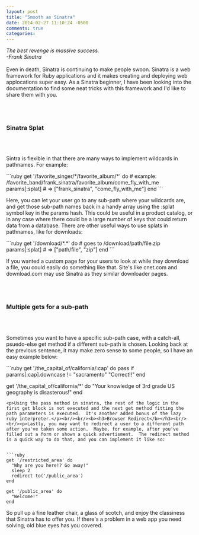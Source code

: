 ```yaml
---
layout: post
title: "Smooth as Sinatra"
date: 2014-02-27 11:10:24 -0500
comments: true
categories: 
---
```

<p><i>The best revenge is massive success.<br/>-Frank Sinatra</i><br/><br/>Even in death, Sinatra is continuing to make people swoon.  Sinatra is a web framework for Ruby applications and it makes creating and deploying web applocations super easy.  As a Sinatra beginner, I have been looking into the documentation to find some neat tricks with this framework and I'd like to share them with you.</p><br/><br/><b><h3>Sinatra Splat</b></h3><br/><br/><p>Sintra is flexible in that there are many ways to implement wildcards in pathnames.  For example:</p>
```ruby
get '/favorite_singer/*/favorite_album/*' do
  # example: /favorite_band/frank_sinatra/favorite_album/come_fly_with_me
  params[:splat] # => ["frank_sinatra", "come_fly_with_me"]
end
```
<p>Here, you can let your user go to any sub-path where your wildcards are, and get those sub-path names back in a handy array using the :splat symbol key in the params hash.  This could be useful in a product catalog, or in any case where there could be a large number of keys that could return data from a database.  There are other useful ways to use splats in pathnames, like for downloads:</p>
```ruby
get '/download/*.*' do
  # goes to /download/path/file.zip
  params[:splat] # => ["path/file", "zip"]
end
```
<p>If you wanted a custom page for your users to look at while they download a file, you could easily do something like that.  Site's like cnet.com and download.com may use Sinatra as they similar downloader pages.</p><br/><br/><b><h3>Multiple gets for a sub-path</b></h3><br/><br/><p>Sometimes you want to have a specific sub-path case, with a catch-all, psuedo-else get method if a different sub-path is chosen.  Looking back at the previous sentence, it may make zero sense to some people, so I have an easy example below:</p>
```ruby
get '/the_capital_of/california/:cap' do
  pass if params[:cap].downcase != "sacramento"
  "Correct!!"
end

get '/the_capital_of/california/*' do
  "Your knowledge of 3rd grade US geography is disasterous!"
end
```
<p>Using the pass method in sinatra, the rest of the logic in the first get block is not executed and the next get method fitting the path parameters is executed.  It's another added bonus of the lazy ruby interpreter.</p><br/><br/><b><h3>Browser Redirect</b></h3><br/><br/><p>Lastly, you may want to redirect a user to a different path after you've taken some action.  Maybe, for example, after you've filled out a form or shown a quick advertisment.  The redirect method is a quick way to do that, and you can implement it like so:


```ruby
get '/restricted_area' do
  "Why are you here!? Go away!"
  sleep 2
  redirect to('/public_area')
end

get '/public_area' do
  "Welcome!"
end
```

So pull up a fine leather chair, a glass of scotch, and enjoy the classiness that Sinatra has to offer you.  If there's a problem in a web app you need solving, old blue eyes has you covered.




